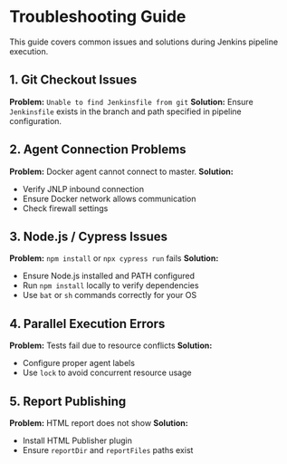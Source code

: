 # Troubleshooting Guide

This guide covers common issues and solutions during Jenkins pipeline execution.

## 1. Git Checkout Issues
**Problem:** `Unable to find Jenkinsfile from git`
**Solution:** Ensure `Jenkinsfile` exists in the branch and path specified in pipeline configuration.

## 2. Agent Connection Problems
**Problem:** Docker agent cannot connect to master.
**Solution:** 
- Verify JNLP inbound connection
- Ensure Docker network allows communication
- Check firewall settings

## 3. Node.js / Cypress Issues
**Problem:** `npm install` or `npx cypress run` fails
**Solution:**
- Ensure Node.js installed and PATH configured
- Run `npm install` locally to verify dependencies
- Use `bat` or `sh` commands correctly for your OS

## 4. Parallel Execution Errors
**Problem:** Tests fail due to resource conflicts
**Solution:**
- Configure proper agent labels
- Use `lock` to avoid concurrent resource usage

## 5. Report Publishing
**Problem:** HTML report does not show
**Solution:**
- Install HTML Publisher plugin
- Ensure `reportDir` and `reportFiles` paths exist